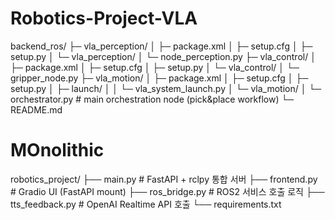 # Robotics-Project-VLA
backend_ros/
├─ vla_perception/
│  ├─ package.xml
│  ├─ setup.cfg
│  ├─ setup.py
│  └─ vla_perception/
│     └─ node_perception.py
├─ vla_control/
│  ├─ package.xml
│  ├─ setup.cfg
│  ├─ setup.py
│  └─ vla_control/
│     └─ gripper_node.py
├─ vla_motion/
│  ├─ package.xml
│  ├─ setup.cfg
│  ├─ setup.py
│  ├─ launch/
│  │  └─ vla_system_launch.py
│  └─ vla_motion/
│     └─ orchestrator.py   # main orchestration node (pick&place workflow)
└─ README.md

# MOnolithic
robotics_project/
├── main.py           # FastAPI + rclpy 통합 서버
├── frontend.py       # Gradio UI (FastAPI mount)
├── ros_bridge.py     # ROS2 서비스 호출 로직
├── tts_feedback.py   # OpenAI Realtime API 호출
└── requirements.txt
